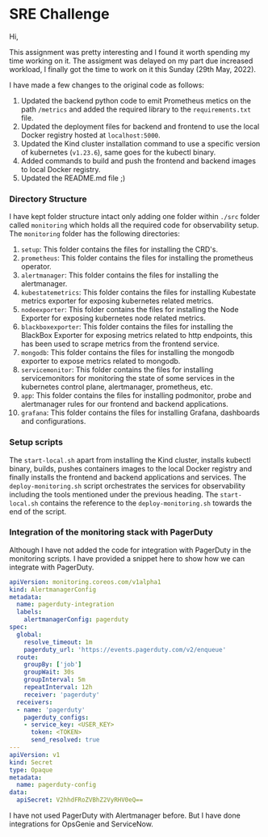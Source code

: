 # SRE Challenge

Hi, 

This assignment was pretty interesting and I found it worth spending my time working on it. The assigment was delayed on my part due increased workload, I finally got the time to work on it this Sunday (29th May, 2022).

I have made a few changes to the original code as follows:
1. Updated the backend python code to emit Prometheus metics on the path `/metrics` and added the required library to the `requirements.txt` file.
2. Updated the deployment files for backend and frontend to use the local Docker registry hosted at `localhost:5000`.
3. Updated the Kind cluster installation command to use a specific version of kubernetes (`v1.23.6`), same goes for the kubectl binary.
4. Added commands to build and push the frontend and backend images to local Docker registry.
5. Updated the README.md file ;)

### Directory Structure
I have kept folder structure intact only adding one folder within `./src` folder called `monitoring` which holds all the required code for observability setup. The `monitoring` folder has the following directories:
1. `setup`: This folder contains the files for installing the CRD's.
2. `prometheus`: This folder contains the files for installing the prometheus operator.
3. `alertmanager`: This folder contains the files for installing the alertmanager.
4. `kubestatemetrics`: This folder contains the files for installing Kubestate metrics exporter for exposing kubernetes related metrics.
5. `nodeexporter`: This folder contains the files for installing the Node Exporter for exposing kubernetes node related metrics.
6. `blackboxexporter`: This folder contains the files for installing the BlackBox Exporter for exposing metrics related to http endpoints, this has been used to scrape metrics from the frontend service.
7. `mongodb`: This folder contains the files for installing the mongodb exporter to expose metrics related to mongodb.
8. `servicemonitor`: This folder contains the files for installing servicemonitors for monitoring the state of some services in the kubernetes control plane, alertmanager, prometheus, etc. 
9. `app`: This folder contains the files for installing podmonitor, probe and alertmanager rules for our frontend and backend applications.
10. `grafana`: This folder contains the files for installing Grafana, dashboards and configurations.

### Setup scripts
The `start-local.sh` apart from installing the Kind cluster, installs kubectl binary, builds, pushes containers images to the local Docker registry and finally installs the frontend and backend applications and services. The `deploy-monitoring.sh` script orchestrates the services for observability including the tools mentioned under the previous heading. The `start-local.sh` contains the reference to the `deploy-monitoring.sh` towards the end of the script.

### Integration of the monitoring stack with PagerDuty
Although I have not added the code for integration with PagerDuty in the monitoring scripts. I have provided a snippet here to show how we can integrate with PagerDuty. 

```yaml
apiVersion: monitoring.coreos.com/v1alpha1
kind: AlertmanagerConfig
metadata:
  name: pagerduty-integration
  labels:
    alertmanagerConfig: pagerduty
spec:
  global:
    resolve_timeout: 1m
    pagerduty_url: 'https://events.pagerduty.com/v2/enqueue'
  route:
    groupBy: ['job']
    groupWait: 30s
    groupInterval: 5m
    repeatInterval: 12h
    receiver: 'pagerduty'
  receivers:
  - name: 'pagerduty'
    pagerduty_configs:
    - service_key: <USER_KEY>
      token: <TOKEN>
      send_resolved: true
---
apiVersion: v1
kind: Secret
type: Opaque
metadata:
  name: pagerduty-config
data:
  apiSecret: V2hhdFRoZVBhZ2VyRHV0eQ==
```

I have not used PagerDuty with Alertmanager before. But I have done integrations for OpsGenie and ServiceNow.